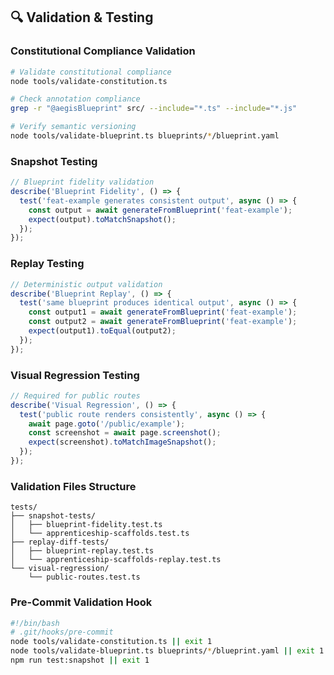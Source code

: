 <!--
@aegisFrameworkVersion: 2.4.0
@intent: Validation and testing template section
@context: Testing standards and validation tooling for AI agents
-->

## 🔍 Validation & Testing

### Constitutional Compliance Validation
```bash
# Validate constitutional compliance
node tools/validate-constitution.ts

# Check annotation compliance
grep -r "@aegisBlueprint" src/ --include="*.ts" --include="*.js"

# Verify semantic versioning
node tools/validate-blueprint.ts blueprints/*/blueprint.yaml
```

### Snapshot Testing
```typescript
// Blueprint fidelity validation
describe('Blueprint Fidelity', () => {
  test('feat-example generates consistent output', async () => {
    const output = await generateFromBlueprint('feat-example');
    expect(output).toMatchSnapshot();
  });
});
```

### Replay Testing
```typescript
// Deterministic output validation
describe('Blueprint Replay', () => {
  test('same blueprint produces identical output', async () => {
    const output1 = await generateFromBlueprint('feat-example');
    const output2 = await generateFromBlueprint('feat-example');
    expect(output1).toEqual(output2);
  });
});
```

### Visual Regression Testing
```typescript
// Required for public routes
describe('Visual Regression', () => {
  test('public route renders consistently', async () => {
    await page.goto('/public/example');
    const screenshot = await page.screenshot();
    expect(screenshot).toMatchImageSnapshot();
  });
});
```

### Validation Files Structure
```
tests/
├── snapshot-tests/
│   ├── blueprint-fidelity.test.ts
│   └── apprenticeship-scaffolds.test.ts
├── replay-diff-tests/
│   ├── blueprint-replay.test.ts
│   └── apprenticeship-scaffolds-replay.test.ts
└── visual-regression/
    └── public-routes.test.ts
```

### Pre-Commit Validation Hook
```bash
#!/bin/bash
# .git/hooks/pre-commit
node tools/validate-constitution.ts || exit 1
node tools/validate-blueprint.ts blueprints/*/blueprint.yaml || exit 1
npm run test:snapshot || exit 1
```
